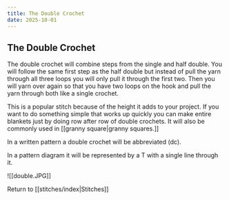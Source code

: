 ```yaml
---
title: The Double Crochet
date: 2025-10-01
---
```


## The Double Crochet 
The double crochet will combine steps from the single and half double. You will follow the same first step as the half double but instead of pull the yarn through all three loops you will only pull it through the first two. Then you will yarn over again so that you have two loops on the hook and pull the yarn through both like a single crochet. 

This is a popular stitch because of the height it adds to your project. If you want to do something simple that works up quickly you can make entire blankets just by doing row after row of double crochets. It will also be commonly used in [[granny square|granny squares.]]

In a written pattern a double crochet will be abbreviated (dc).

In a pattern diagram it will be represented by a T with a single line through it.

![[double.JPG]]


Return to [[stitches/index|Stitches]] 